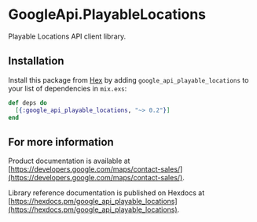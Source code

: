 # GoogleApi.PlayableLocations

Playable Locations API client library.



## Installation

Install this package from [Hex](https://hex.pm) by adding
`google_api_playable_locations` to your list of dependencies in `mix.exs`:

```elixir
def deps do
  [{:google_api_playable_locations, "~> 0.2"}]
end
```

## For more information

Product documentation is available at [https://developers.google.com/maps/contact-sales/](https://developers.google.com/maps/contact-sales/).

Library reference documentation is published on Hexdocs at
[https://hexdocs.pm/google_api_playable_locations](https://hexdocs.pm/google_api_playable_locations).
